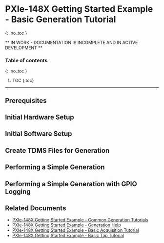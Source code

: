 # PXIe-148X Getting Started Example - Basic Generation Tutorial
{: .no_toc }

** IN WORK - DOCUMENTATION IS INCOMPLETE AND IN ACTIVE DEVELOPMENT **

### Table of contents
{: .no_toc }

1. TOC
{:toc}

---

## Prerequisites

## Initial Hardware Setup

## Initial Software Setup

## Create TDMS Files for Generation

## Performing a Simple Generation

## Performing a Simple Generation with GPIO Logging

## Related Documents
- [PXIe-148X Getting Started Example - Common Generation Tutorials](./gse-gen-common.md)
- [PXIe-148X Getting Started Example - Generation Help](../../reference/gettingstartedexample/gse-gen-help.md)
- [PXIe-148X Getting Started Example - Basic Acquisition Tutorial](./gse-acq-basic.md)
- [PXIe-148X Getting Started Example - Basic Tap Tutorial](./gse-tap-basic.md)
    
